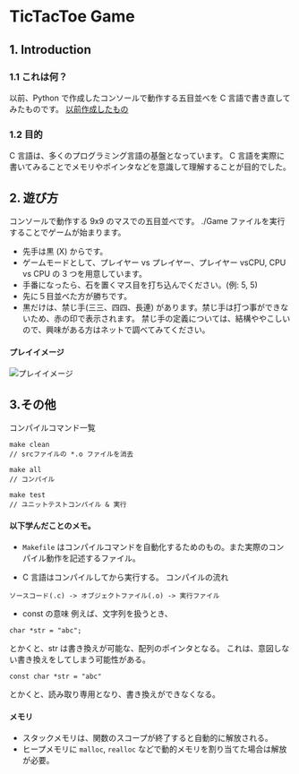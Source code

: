 # TicTacToe Game

## 1. Introduction

### 1.1 これは何？

以前、Python で作成したコンソールで動作する五目並べを C 言語で書き直してみたものです。
[以前作成したもの](https://github.com/ZawaPaP/TicTacToe)

### 1.2 目的

C 言語は、多くのプログラミング言語の基盤となっています。
C 言語を実際に書いてみることでメモリやポインタなどを意識して理解することが目的でした。

## 2. 遊び方

コンソールで動作する 9x9 のマスでの五目並べです。
./Game ファイルを実行することでゲームが始まります。

- 先手は黒 (X) からです。
- ゲームモードとして、プレイヤー vs プレイヤー、プレイヤー vsCPU, CPU vs CPU の 3 つを用意しています。
- 手番になったら、石を置くマス目を打ち込んでください。(例: 5, 5)
- 先に５目並べた方が勝ちです。
- 黒だけは、禁じ手(三三、四四、長連) があります。禁じ手は打つ事ができないため、赤の印で表示されます。
  禁じ手の定義については、結構ややこしいので、興味がある方はネットで調べてみてください。

#### プレイイメージ

![プレイイメージ](https://github.com/user-attachments/assets/a618edaf-f756-4341-8811-e84f6e6a2433)

## 3.その他

コンパイルコマンド一覧

```
make clean
// srcファイルの *.o ファイルを消去

make all
// コンパイル

make test
// ユニットテストコンパイル & 実行
```

#### 以下学んだことのメモ。

- `Makefile` はコンパイルコマンドを自動化するためのもの。また実際のコンパイル動作を記述するファイル。

- C 言語はコンパイルしてから実行する。
  コンパイルの流れ

```
ソースコード(.c) -> オブジェクトファイル(.o) -> 実行ファイル
```

- const の意味
  例えば、文字列を扱うとき、

```
char *str = "abc";
```

とかくと、str は書き換えが可能な、配列のポインタとなる。
これは、意図しない書き換えをしてしまう可能性がある。

```
const char *str = "abc"
```

とかくと、読み取り専用となり、書き換えができなくなる。

#### メモリ

- スタックメモリは、関数のスコープが終了すると自動的に解放される。
- ヒープメモリに `malloc`, `realloc` などで動的メモリを割り当てた場合は解放が必要。
